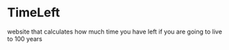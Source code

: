 # TimeLeft
website that calculates how much time you have left if you are going to live to 100 years
